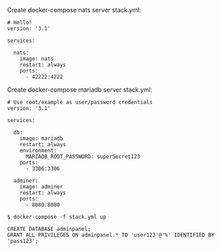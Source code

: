 Create docker-compose nats server
stack.yml:
```
# Hello!
version: '3.1'

services:

  nats:
    image: nats
    restart: always
    ports:
      - 42222:4222
```

Create docker-compose mariadb server
stack.yml:

```
# Use root/example as user/password credentials
version: '3.1'

services:

  db:
    image: mariadb
    restart: always
    environment:
      MARIADB_ROOT_PASSWORD: superSecret123
    ports:
      - 3306:3306

  adminer:
    image: adminer
    restart: always
    ports:
      - 8080:8080
```

```
$ docker-compose -f stack.yml up
```

```
CREATE DATABASE adminpanel;
GRANT ALL PRIVILEGES ON adminpanel.* TO 'user123'@'%' IDENTIFIED BY 'pass123';
```